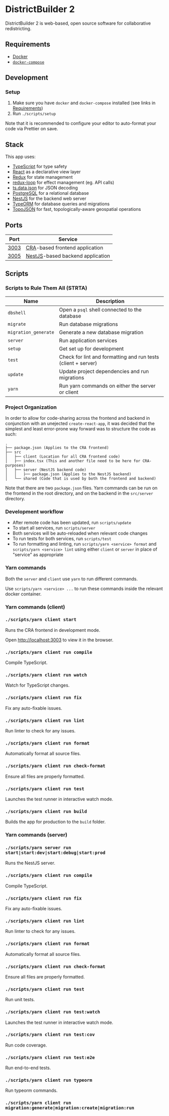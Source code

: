 # DistrictBuilder 2

DistrictBuilder 2 is web-based, open source software for collaborative redistricting.

## Requirements

* [Docker](https://www.docker.com/get-started)
* [`docker-compose`](https://docs.docker.com/compose/install/)

## Development

### Setup

1. Make sure you have `docker` and `docker-compose` installed (see links in [Requirements](#requirements))
1. Run `./scripts/setup`

Note that it is recommended to configure your editor to auto-format your code via Prettier on save.

## Stack

This app uses:
* [TypeScript](https://www.typescriptlang.org/) for type safety
* [React](https://reactjs.org/) as a declarative view layer
* [Redux](https://redux.js.org/) for state management
* [redux-loop](https://redux-loop.js.org/) for effect management (eg. API calls)
* [ts.data.json](https://github.com/joanllenas/ts.data.json) for JSON decoding
* [PostgreSQL](https://www.postgresql.org/) for a relational database
* [NestJS](https://nestjs.com/) for the backend web server
* [TypeORM](https://typeorm.io/) for database queries and migrations
* [TopoJSON](https://github.com/topojson/topojson) for fast, topologically-aware geospatial operations

## Ports

| Port                          | Service                                                                        |
| ----------------------------- | ------------------------------------------------------------------------------ |
| [3003](http://localhost:3003) | [CRA](https://github.com/facebook/create-react-app)-based frontend application |
| [3005](http://localhost:3005) | [NestJS](https://nestjs.com/)-based backend application                        |

## Scripts

### Scripts to Rule Them All (STRTA)

| Name                 | Description                                                  |
| -------------------- | ------------------------------------------------------------ |
| `dbshell`            | Open a `psql` shell connected to the database                |
| `migrate`            | Run database migrations                                      |
| `migration_generate` | Generate a new database migration                            |
| `server`             | Run application services                                     |
| `setup`              | Get set up for development                                   |
| `test`               | Check for lint and formatting and run tests (client + server)|
| `update`             | Update project dependencies and run migrations               |
| `yarn`               | Run yarn commands on either the server or client             |

### Project Organization

In order to allow for code-sharing across the frontend and backend in conjunction with an unejected `create-react-app`, it was decided that the simplest and least error-prone way forward was to structure the code as such:

```
.
├── package.json (Applies to the CRA frontend)
├── src
│   ├── client (Location for all CRA frontend code)
│   ├── index.tsx (This and another file need to be here for CRA-purposes)
│   ├── server (NestJS backend code)
│   │   ├── package.json (Applies to the NestJS backend)
│   └── shared (Code that is used by both the frontend and backend)
```

Note that there are two `package.json` files. Yarn commands can be run on the frontend in the root directory, and on the backend in the `src/server` directory.

### Development workflow

 * After remote code has been updated, run `scripts/update`
 * To start all services, run `scripts/server`
 * Both services will be auto-reloaded when relevant code changes
 * To run tests for both services, run `scripts/test`
 * To run formatting and linting, run `scripts/yarn <service> format` and `scripts/yarn <service> lint` using either `client` or `server` in place of "service" as appropriate

### Yarn commands

Both the `server` and `client` use `yarn` to run different commands.

Use `scripts/yarn <service> ...` to run these commands inside the relevant docker container.

### Yarn commands (client)

### `./scripts/yarn client start`

Runs the CRA frontend in development mode.

Open [http://localhost:3003](http://localhost:3003) to view it in the browser.

### `./scripts/yarn client run compile`

Compile TypeScript.

### `./scripts/yarn client run watch`

Watch for TypeScript changes.

### `./scripts/yarn client run fix`

Fix any auto-fixable issues.

### `./scripts/yarn client run lint`

Run linter to check for any issues.

### `./scripts/yarn client run format`

Automatically format all source files.

### `./scripts/yarn client run check-format`

Ensure all files are properly formatted.

### `./scripts/yarn client run test`

Launches the test runner in interactive watch mode.

### `./scripts/yarn client run build`

Builds the app for production to the `build` folder.


### Yarn commands (server)

### `./scripts/yarn server run start|start:dev|start:debug|start:prod`

Runs the NestJS server.

### `./scripts/yarn client run compile`

Compile TypeScript.

### `./scripts/yarn client run fix`

Fix any auto-fixable issues.

### `./scripts/yarn client run lint`

Run linter to check for any issues.

### `./scripts/yarn client run format`

Automatically format all source files.

### `./scripts/yarn client run check-format`

Ensure all files are properly formatted.

### `./scripts/yarn client run test`

Run unit tests.

### `./scripts/yarn client run test:watch`

Launches the test runner in interactive watch mode.

### `./scripts/yarn client run test:cov`

Run code coverage.

### `./scripts/yarn client run test:e2e`

Run end-to-end tests.

### `./scripts/yarn client run typeorm`

Run typeorm commands.

### `./scripts/yarn client run migration:generate|migration:create|migration:run`
